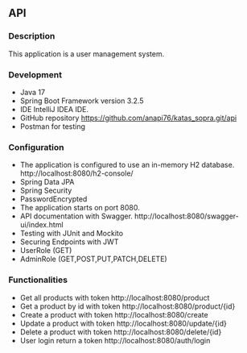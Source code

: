 ## API
### Description
This application is a user management system.
### Development
- Java 17
- Spring Boot Framework version 3.2.5
- IDE IntelliJ IDEA IDE.
- GitHub repository https://github.com/anapi76/katas_sopra.git/api
- Postman for testing
### Configuration
- The application is configured to use an in-memory H2 database.   
  http://localhost:8080/h2-console/
- Spring Data JPA
- Spring Security
- PasswordEncrypted
- The application starts on port 8080.
- API documentation with Swagger. http://localhost:8080/swagger-ui/index.html
- Testing with JUnit and Mockito
- Securing Endpoints with JWT
- UserRole (GET)
- AdminRole (GET,POST,PUT,PATCH,DELETE)
### Functionalities
- Get all products with token
  http://localhost:8080/product
- Get a product by id with token
  http://localhost:8080/product/{id}
- Create a product with token
  http://localhost:8080/create
- Update a product with token
  http://localhost:8080/update/{id}
- Delete a product with token
  http://localhost:8080/delete/{id}
- User login return a token
  http://localhost:8080/auth/login
